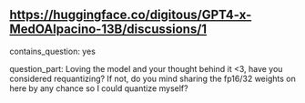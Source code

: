 ## https://huggingface.co/digitous/GPT4-x-MedOAlpacino-13B/discussions/1

contains_question: yes

question_part: Loving the model and your thought behind it <3, have you considered requantizing? If not, do you mind sharing the fp16/32 weights on here by any chance so I could quantize myself?